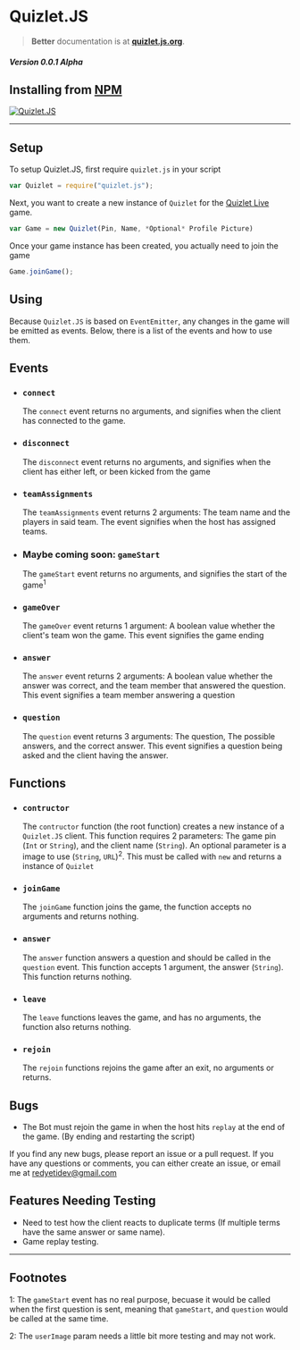 # Quizlet.JS
> **Better** documentation is at [**quizlet.js.org**](//quizlet.js.org).
##### Version 0.0.1 Alpha


## Installing from [NPM](https://www.npmjs.com/package/quizlet.js)
[![Quizlet.JS](https://nodei.co/npm/quizlet.js.png?mini=true)](https://www.npmjs.com/package/quizlet.js)

---

## Setup

To setup Quizlet.JS, first require `quizlet.js` in your script
```js
var Quizlet = require("quizlet.js");
```
Next, you want to create a new instance of `Quizlet` for the [Quizlet Live](https://quizlet.live) game.
```js
var Game = new Quizlet(Pin, Name, *Optional* Profile Picture)
```

Once your game instance has been created, you actually need to join the game
```js
Game.joinGame();
```

## Using

Because `Quizlet.JS` is based on `EventEmitter`, any changes in the game will be emitted as events. Below, there is a list of the events and how to use them.

## Events

- ### `connect`
    The `connect` event returns no arguments, and signifies when the client has connected to the game.

- ### `disconnect`
    The `disconnect` event returns no arguments, and signifies when the client has either left, or been kicked from the game

- ### `teamAssignments`
    The `teamAssignments` event returns 2 arguments: The team name and the players in said team. The event signifies when the host has assigned teams.

- ### Maybe coming soon: `gameStart`
    The `gameStart` event returns no arguments, and signifies the start of the game<sup><a>1</a></sup>

- ### `gameOver`
    The `gameOver` event returns 1 argument: A boolean value whether the client's team won the game. This event signifies the game ending

- ### `answer`
    The `answer` event returns 2 arguments: A boolean value whether the answer was correct, and the team member that answered the question. This event signifies a team member answering a question

- ### `question`
    The `question` event returns 3 arguments: The question, The possible answers, and the correct answer. This event signifies a question being asked and the client having the answer.

## Functions

- ### `contructor`
    The `contructor` function (the root function) creates a new instance of a `Quizlet.JS` client. This function requires 2 parameters: The game pin (`Int` or `String`), and the client name (`String`). An optional parameter is a image to use (`String`, `URL`)<sup><a>2</a></sup>. This must be called with `new` and returns a instance of `Quizlet`

- ### `joinGame`
    The `joinGame` function joins the game, the function accepts no arguments and returns nothing.

- ### `answer`
    The `answer` function answers a question and should be called in the `question` event. This function accepts 1 argument, the answer (`String`). This function returns nothing.

- ### `leave`
    The `leave` functions leaves the game, and has no arguments, the function also returns nothing.

- ### `rejoin`
    The `rejoin` functions rejoins the game after an exit, no arguments or returns.

## Bugs
- The Bot must rejoin the game in when the host hits `replay` at the end of the game. (By ending and restarting the script)

If you find any new bugs, please report an issue or a pull request. If you have any questions or comments, you can either create an issue, or email me at [redyetidev@gmail.com](mailto:redyetidev@gmail.com?subject=Quizlet.JS)

## Features Needing Testing
- Need to test how the client reacts to duplicate terms (If multiple terms have the same answer or same name).
- Game replay testing.


---
## Footnotes
<a>1</a>: The `gameStart` event has no real purpose, becuase it would be called when the first question is sent, meaning that `gameStart`, and `question` would be called at the same time.

<a>2</a>: The `userImage` param needs a little bit more testing and may not work.
